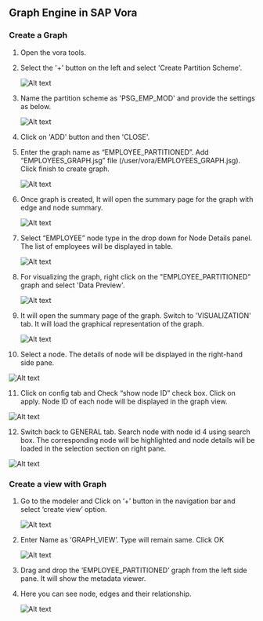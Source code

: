 
## Graph Engine in SAP Vora

### Create a Graph

1. Open the vora tools.

2. Select the '+' button on the left and select 'Create Partition Scheme'.

   ![Alt text](./images/1.jpg "Optional title")
   
3. Name the partition scheme as 'PSG_EMP_MOD' and provide the settings as below.

   ![Alt text](./images/2.jpg "Optional title")
   
4. Click on 'ADD' button and then 'CLOSE'. 
 
5. Enter the graph name as “EMPLOYEE_PARTITIONED”. Add “EMPLOYEES_GRAPH.jsg” file (/user/vora/EMPLOYEES_GRAPH.jsg). Click finish to create graph.

   ![Alt text](./images/3.jpg "Optional title")

6. Once graph is created, It will open the summary page for the graph with edge and node summary.

   ![Alt text](./images/4.jpg "Optional title")
 
7. Select “EMPLOYEE” node type in the drop down for Node Details panel. The list of employees will be displayed in table.

   ![Alt text](./images/5.jpg "Optional title")
   
8. For visualizing the graph, right click on the "EMPLOYEE_PARTITIONED" graph and select 'Data Preview'.

   ![Alt text](./images/Vis1.JPG "Optional title")
   
9. It will open the summary page of the graph. Switch to 'VISUALIZATION' tab. It will load the graphical representation of the graph.

   ![Alt text](./images/vis2.JPG "Optional title")
   
10. Select a node. The details of node will be displayed in the right-hand side pane.

   ![Alt text](./images/vis3.JPG "Optional title")
   
11. Click on config tab and Check “show node ID” check box. Click on apply. Node ID of each node will be displayed in the graph view.

   ![Alt text](./images/vis4.JPG "Optional title")
   
12. Switch back to GENERAL tab. Search node with node id 4 using search box. The corresponding node will be highlighted and node details will be loaded in the selection section on right pane.

   ![Alt text](./images/10.jpg "Optional title")
 
### Create a view with Graph

1. Go to the modeler and  Click on ‘+’ button in the navigation bar and select ‘create view’ option.

   ![Alt text](./images/6.jpg "Optional title")
   
2. Enter Name as ‘GRAPH_VIEW’. Type will remain same. Click OK

   ![Alt text](./images/7.jpg "Optional title")
 
3. Drag and drop the ‘EMPLOYEE_PARTITIONED’ graph from the left side pane. It will show the metadata viewer. 
4. Here you can see node, edges and their relationship.

   ![Alt text](./images/12.jpg "Optional title")
